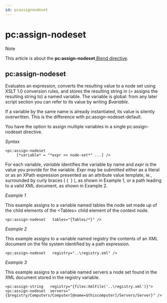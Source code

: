```yaml
---
id: pcassignnodeset
---
```


# pc:assign-nodeset



> [!NOTE]
> This article is about the **pc:assign-nodeset**[ Blend directive](/docs/Repositories/Blend%20directives).

## **pc:assign-nodeset**

Evaluates an expression, converts the resulting value to a node set using XSLT 1.0 conversion rules, and stores the resulting string in (= assigns the resulting string to) a named variable. The variable is global: from any later script section you can refer to its value by writing *$variable*.

If a variable by the same name is already instantiated, its value is silently overwritten. This is the difference with pc:assign-nodeset-default.

You have the option to assign multiple variables in a single pc:assign-nodeset directive.

*Syntax*

```
<pc:assign-nodeset
     [*variable* = "*expr >> node-set*" ...] />
```

For each variable, *variable* identifies the variable by name and *expr* is the value you provide for the variable. *Expr* may be submitted either as a literal or as an XPath expression presented as an attribute value template, ie., surrounded by curly braces ( {  } ), as shown in Example 1, or a path leading to a valid XML document, as shown in Example 2.

*Example 1*

This example assigns to a variable named tables the node set made up of the child elements of the \<Tables> child element of the context node.

```language-xml
<pc:assign-nodeset   tables="{Tables/*}" />
```

*Example 2*

This example assigns to a variable named registry the contents of an XML document on the file system identified by a path expression.

```language-xml
<pc:assign-nodeset   registry="..\registry.xml" />
```

*Example 3*

This example assigns to a variable named servers a node set found in the XML document stored in the registry variable.

```language-xml
<pc:assign-string   registry="{files:XmlFile('..\registry.xml')}">
<pc:assign-nodeset  servers="{$registry/Computers/Computer[@name=$thiscomputer]/Servers/Server}" />
```

 